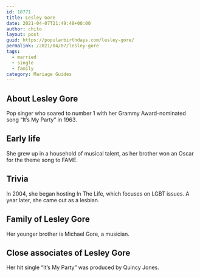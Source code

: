 ```yaml
---
id: 18771
title: Lesley Gore
date: 2021-04-07T21:49:48+00:00
author: chito
layout: post
guid: https://popularbirthdays.com/lesley-gore/
permalink: /2021/04/07/lesley-gore  
tags:
  - married
  - single
  - family
category: Mariage Guides
---
```

<!--Content-->


          
          
## About Lesley Gore



  Pop singer who soared to number 1 with her Grammy Award-nominated song &#8220;It&#8217;s My Party&#8221; in 1963.

                
                
## Early life



  She grew up in a household of musical talent, as her brother won an Oscar for the theme song to FAME.

                
                
## Trivia



  In 2004, she began hosting In The Life, which focuses on LGBT issues. A year later, she came out as a lesbian.

                
                
## Family of Lesley Gore



  Her younger brother is Michael Gore, a musician.

                
                
## Close associates of Lesley Gore



  Her hit single &#8220;It&#8217;s My Party&#8221; was produced by Quincy Jones.

          
          